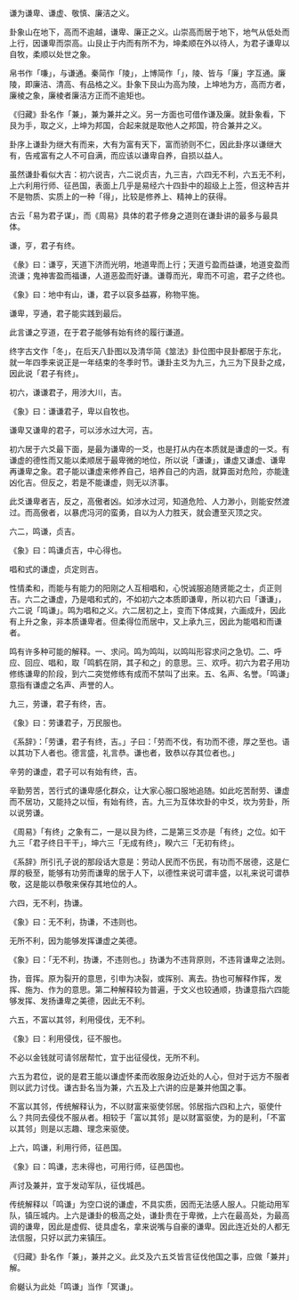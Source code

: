 
谦为谦卑、谦虚、敬慎、廉洁之义。

卦象山在地下，高而不逾越，谦卑、廉正之义。山崇高而居于地下，地气从低处而上行，因谦卑而崇高。山艮止于内而有所不为，坤柔顺在外以待人，为君子谦卑以自牧，柔顺以处世之象。

帛书作「嗛」，与谦通。秦简作「陵」，上博简作「」，陵、皆与「廉」字互通。廉陵，即廉洁、清高、有品格之义。卦象下艮山为高为陵，上坤地为方，高而方者，廉棱之象，廉棱者廉洁方正而不逾矩也。

《归藏》卦名作「兼」，兼为兼并之义。另一方面也可借作谦及廉。就卦象看，下艮为手，取之义，上坤为邦国，合起来就是取他人之邦国，符合兼并之义。

卦序上谦卦为继大有而来，大有为富有天下，富而骄则不仁，因此卦序以谦继大有，告戒富有之人不可自满，而应该以谦卑自养，自损以益人。

虽然谦卦看似大吉：初六说吉，六二说贞吉，九三吉，六四无不利，六五无不利，上六利用行师、征邑国，表面上几乎是易经六十四卦中的超级上上签，但这种吉并不是物质、实质上的一种「得」，比较是修养上、精神上的获得。

古云「易为君子谋」，而《周易》具体的君子修身之道则在谦卦讲的最多与最具体。

谦，亨，君子有终。

《彖》曰：谦亨，天道下济而光明，地道卑而上行；天道亏盈而益谦，地道变盈而流谦；鬼神害盈而福谦，人道恶盈而好谦。谦尊而光，卑而不可逾，君子之终也。

《象》曰：地中有山，谦，君子以裒多益寡，称物平施。

谦卑，亨通，君子能实践到最后。

此言谦之亨道，在于君子能够有始有终的履行谦道。

终字古文作「冬」，在后天八卦图以及清华简《筮法》卦位图中艮卦都居于东北，就一年四季来说正是一年结束的冬季时节。谦卦主爻为九三，九三为下艮卦之成，因此说「君子有终」。

初六，谦谦君子，用涉大川，吉。

《象》曰：谦谦君子，卑以自牧也。

谦卑又谦卑的君子，可以涉水过大河，吉。

初六居于六爻最下面，是最为谦卑的一爻，也是打从内在本质就是谦虚的一爻。有谦虚的德性而又能以柔顺居于最卑微的地位，所以说「谦谦」，谦虚又谦虚、谦卑再谦卑之象。君子能以谦虚来修养自己，培养自己的内涵，就算面对危险，亦能逢凶化吉。但反之，若是不能谦虚，则无以济事。

此爻谦卑者吉，反之，高傲者凶。如涉水过河，知道危险、人力渺小，则能安然渡过。而高傲者，以暴虎冯河的蛮勇，自以为人力胜天，就会遭至灭顶之灾。

六二，鸣谦，贞吉。

《象》曰：鸣谦贞吉，中心得也。

唱和式的谦虚，贞定则吉。

性情柔和，而能与有能力的阳刚之人互相唱和，心悦诚服追随贤能之士，贞正则吉。六二之谦虚，乃是唱和式的，不如初六之本质即谦卑，所以初六曰「谦谦」，六二说「鸣谦」。鸣为唱和之义。六二居初之上，变而下体成巽，六画成升，因此有上升之象，非本质谦卑者。但柔得位而居中，又上承九三，因此为能唱和而谦者。

鸣有许多种可能的解释。一、求问。鸣为鸣叫，以鸣叫形容求问之急切。二、呼应、回应、唱和，取「鸣鹤在阴，其子和之」的意思。三、欢呼。初六为君子用功修练谦卑的阶段，到六二突觉修练有成而不禁叫了出来。五、名声、名誉。「鸣谦」意指有谦虚之名声、声誉的人。

九三，劳谦，君子有终，吉。

《象》曰：劳谦君子，万民服也。

《系辞》：「劳谦，君子有终，吉。」子曰：「劳而不伐，有功而不德，厚之至也。语以其功下人者也。德言盛，礼言恭。谦也者，致恭以存其位者也。」

辛劳的谦虚，君子可以有始有终，吉。

辛勤劳苦，苦行式的谦卑感化群众，让大家心服口服地追随。如此吃苦耐劳、谦虚而不居功，又能持之以恒，有始有终，吉。九三为互体坎卦的中爻，坎为劳卦，所以说劳谦。

《周易》「有终」之象有二，一是以艮为终，二是第三爻亦是「有终」之位。如干九三「君子终日干干」，坤六三「无成有终」，睽六三「无初有终」。

《系辞》所引孔子说的那段话大意是：劳动人民而不伤民，有功而不居德，这是仁厚的极至，能够有功劳而谦卑的居于人下，以德性来说可谓丰盛，以礼来说可谓恭敬，这是能以恭敬来保存其地位的人。

六四，无不利，㧑谦。

《象》曰：无不利，㧑谦，不违则也。

无所不利，因为能够发挥谦虚之美德。

《象》曰：「无不利，㧑谦，不违则也。」㧑谦为不违背原则，不违背谦卑之法则。

㧑，音挥。原为裂开的意思，引申为决裂，或挥别、离去。㧑也可解释作挥，发挥、施为、作为的意思。第二种解释较为普遍，于文义也较通顺，㧑谦意指六四能够发挥、发扬谦卑之美德，因此无不利。

六五，不富以其邻，利用侵伐，无不利。

《象》曰：利用侵伐，征不服也。

不必以金钱就可请邻居帮忙，宜于出征侵伐，无所不利。

六五为君位，说的是君王能以谦虚怀柔而收服身边近处的人心，但对于远方不服者则以武力讨伐。谦古卦名当为兼，六五及上六讲的应是兼并他国之事。

不富以其邻，传统解释认为，不以财富来驱使邻居。邻居指六四和上六，驱使什么？共同去侵伐不服从者。相较于「富以其邻」是以财富驱使，为的是利，「不富以其邻」则是以志趣、理念来驱使。

上六，鸣谦，利用行师，征邑国。

《象》曰：鸣谦，志未得也，可用行师，征邑国也。

声讨及兼并，宜于发动军队，征伐城邑。

传统解释以「鸣谦」为空口说的谦虚，不具实质，因而无法感人服人。只能动用军队，镇压城内。上六是谦卦的极高之处，谦卦贵在于卑微，上六在最高处，为最高调的谦卑，因此是虚假、徒具虚名，拿来说嘴与自豪的谦卑。因此连近处的人都无法信服，只好以武力来镇压。

《归藏》卦名作「兼」，兼并之义。此爻及六五爻皆言征伐他国之事，应做「兼并」解。

俞樾认为此处「鸣谦」当作「冥谦」。